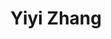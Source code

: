 ---
title: Yiyi Zhang
role: PhD student
interests:
  - Ecosystem services
  - Beneficiaries
  - Land management

user_groups:
  - Graduate students

organizations:
  - name: McGill University
    url: https://www.mcgill.ca/
education:
  courses:
    - course: MS in xx
      institution: University of xx
      year: 20xx

email: ""
superuser: false
highlight_name: true
--- 